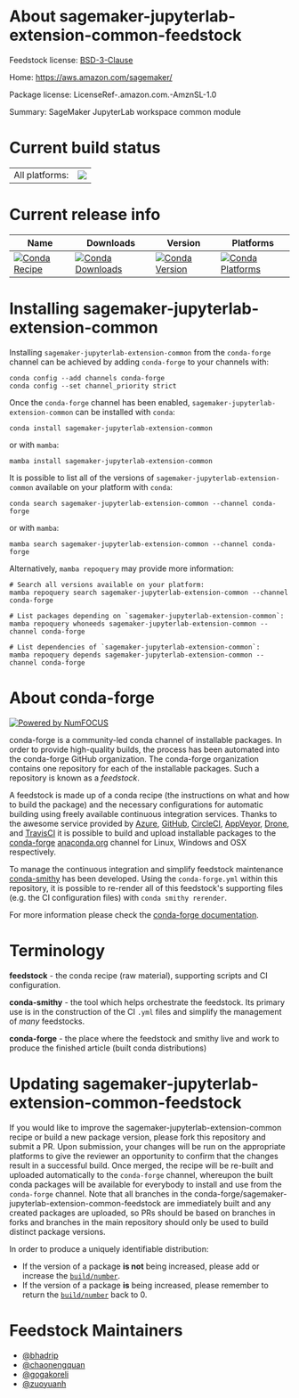 About sagemaker-jupyterlab-extension-common-feedstock
=====================================================

Feedstock license: [BSD-3-Clause](https://github.com/conda-forge/sagemaker-jupyterlab-extension-common-feedstock/blob/main/LICENSE.txt)

Home: https://aws.amazon.com/sagemaker/

Package license: LicenseRef-.amazon.com.-AmznSL-1.0

Summary: SageMaker JupyterLab workspace common module

Current build status
====================


<table><tr><td>All platforms:</td>
    <td>
      <a href="https://dev.azure.com/conda-forge/feedstock-builds/_build/latest?definitionId=20570&branchName=main">
        <img src="https://dev.azure.com/conda-forge/feedstock-builds/_apis/build/status/sagemaker-jupyterlab-extension-common-feedstock?branchName=main">
      </a>
    </td>
  </tr>
</table>

Current release info
====================

| Name | Downloads | Version | Platforms |
| --- | --- | --- | --- |
| [![Conda Recipe](https://img.shields.io/badge/recipe-sagemaker--jupyterlab--extension--common-green.svg)](https://anaconda.org/conda-forge/sagemaker-jupyterlab-extension-common) | [![Conda Downloads](https://img.shields.io/conda/dn/conda-forge/sagemaker-jupyterlab-extension-common.svg)](https://anaconda.org/conda-forge/sagemaker-jupyterlab-extension-common) | [![Conda Version](https://img.shields.io/conda/vn/conda-forge/sagemaker-jupyterlab-extension-common.svg)](https://anaconda.org/conda-forge/sagemaker-jupyterlab-extension-common) | [![Conda Platforms](https://img.shields.io/conda/pn/conda-forge/sagemaker-jupyterlab-extension-common.svg)](https://anaconda.org/conda-forge/sagemaker-jupyterlab-extension-common) |

Installing sagemaker-jupyterlab-extension-common
================================================

Installing `sagemaker-jupyterlab-extension-common` from the `conda-forge` channel can be achieved by adding `conda-forge` to your channels with:

```
conda config --add channels conda-forge
conda config --set channel_priority strict
```

Once the `conda-forge` channel has been enabled, `sagemaker-jupyterlab-extension-common` can be installed with `conda`:

```
conda install sagemaker-jupyterlab-extension-common
```

or with `mamba`:

```
mamba install sagemaker-jupyterlab-extension-common
```

It is possible to list all of the versions of `sagemaker-jupyterlab-extension-common` available on your platform with `conda`:

```
conda search sagemaker-jupyterlab-extension-common --channel conda-forge
```

or with `mamba`:

```
mamba search sagemaker-jupyterlab-extension-common --channel conda-forge
```

Alternatively, `mamba repoquery` may provide more information:

```
# Search all versions available on your platform:
mamba repoquery search sagemaker-jupyterlab-extension-common --channel conda-forge

# List packages depending on `sagemaker-jupyterlab-extension-common`:
mamba repoquery whoneeds sagemaker-jupyterlab-extension-common --channel conda-forge

# List dependencies of `sagemaker-jupyterlab-extension-common`:
mamba repoquery depends sagemaker-jupyterlab-extension-common --channel conda-forge
```


About conda-forge
=================

[![Powered by
NumFOCUS](https://img.shields.io/badge/powered%20by-NumFOCUS-orange.svg?style=flat&colorA=E1523D&colorB=007D8A)](https://numfocus.org)

conda-forge is a community-led conda channel of installable packages.
In order to provide high-quality builds, the process has been automated into the
conda-forge GitHub organization. The conda-forge organization contains one repository
for each of the installable packages. Such a repository is known as a *feedstock*.

A feedstock is made up of a conda recipe (the instructions on what and how to build
the package) and the necessary configurations for automatic building using freely
available continuous integration services. Thanks to the awesome service provided by
[Azure](https://azure.microsoft.com/en-us/services/devops/), [GitHub](https://github.com/),
[CircleCI](https://circleci.com/), [AppVeyor](https://www.appveyor.com/),
[Drone](https://cloud.drone.io/welcome), and [TravisCI](https://travis-ci.com/)
it is possible to build and upload installable packages to the
[conda-forge](https://anaconda.org/conda-forge) [anaconda.org](https://anaconda.org/)
channel for Linux, Windows and OSX respectively.

To manage the continuous integration and simplify feedstock maintenance
[conda-smithy](https://github.com/conda-forge/conda-smithy) has been developed.
Using the ``conda-forge.yml`` within this repository, it is possible to re-render all of
this feedstock's supporting files (e.g. the CI configuration files) with ``conda smithy rerender``.

For more information please check the [conda-forge documentation](https://conda-forge.org/docs/).

Terminology
===========

**feedstock** - the conda recipe (raw material), supporting scripts and CI configuration.

**conda-smithy** - the tool which helps orchestrate the feedstock.
                   Its primary use is in the construction of the CI ``.yml`` files
                   and simplify the management of *many* feedstocks.

**conda-forge** - the place where the feedstock and smithy live and work to
                  produce the finished article (built conda distributions)


Updating sagemaker-jupyterlab-extension-common-feedstock
========================================================

If you would like to improve the sagemaker-jupyterlab-extension-common recipe or build a new
package version, please fork this repository and submit a PR. Upon submission,
your changes will be run on the appropriate platforms to give the reviewer an
opportunity to confirm that the changes result in a successful build. Once
merged, the recipe will be re-built and uploaded automatically to the
`conda-forge` channel, whereupon the built conda packages will be available for
everybody to install and use from the `conda-forge` channel.
Note that all branches in the conda-forge/sagemaker-jupyterlab-extension-common-feedstock are
immediately built and any created packages are uploaded, so PRs should be based
on branches in forks and branches in the main repository should only be used to
build distinct package versions.

In order to produce a uniquely identifiable distribution:
 * If the version of a package **is not** being increased, please add or increase
   the [``build/number``](https://docs.conda.io/projects/conda-build/en/latest/resources/define-metadata.html#build-number-and-string).
 * If the version of a package **is** being increased, please remember to return
   the [``build/number``](https://docs.conda.io/projects/conda-build/en/latest/resources/define-metadata.html#build-number-and-string)
   back to 0.

Feedstock Maintainers
=====================

* [@bhadrip](https://github.com/bhadrip/)
* [@chaonengquan](https://github.com/chaonengquan/)
* [@gogakoreli](https://github.com/gogakoreli/)
* [@zuoyuanh](https://github.com/zuoyuanh/)


